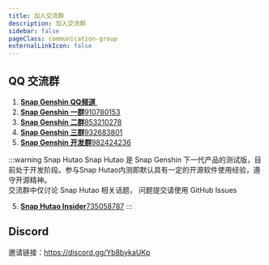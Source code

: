 ```yaml
---
title: 加入交流群
description: 加入交流群
sidebar: false
pageClass: communication-group
externalLinkIcon: false
---
```


## QQ 交流群

1. [**Snap Genshin QQ频道**&nbsp;](https://go.hut.ao/pd 'Snap Genshin QQ频道')
2. [**Snap Genshin 一群**910780153](https://go.hut.ao/qun1 'Snap Genshin 一群')
3. [**Snap Genshin 二群**853210278](https://go.hut.ao/qun2 'Snap Genshin 二群')
4. [**Snap Genshin 三群**932683801](https://go.hut.ao/qun3 'Snap Genshin 三群')
5. [**Snap Genshin 开发群**982424236](https://jq.qq.com/?_wv=1027&k=pCOEg7fJ 'Snap Genshin 开发群')


:::warning Snap Hutao
Snap Hutao 是 Snap Genshin 下一代产品的测试版，目前处于开发阶段。参与Snap Hutao内测即默认具有一定的开源软件使用经验，遵守开源精神。<br>
交流群中仅讨论 Snap Hutao 相关话题， 问题提交请使用 GitHub Issues

5. [**Snap Hutao Insider**735058787](https://qm.qq.com/cgi-bin/qm/qr?k=-9GO5ByOM-6gpS9UmQhd2Tu_W8KACHln&jump_from=webapi 'Snap Hutao 内测群')
:::

## Discord

邀请链接：<https://discord.gg/Yb8bykaUKp>

<style lang="scss" scoped>

.communication-group{
  ol {
    display: inherit;
    li {
      cursor: pointer;
      display: inline-block;
      margin: 10px 0;
      width: 98%;
      font-size: 16px;
      border: 1px solid var(--c-border-dark);
      border-radius: 5px;
      transition: all .3s;
      text-align: right;
      a {
        display: inline-block;
        position: relative;
        width: 100%;
        height: 100%;
        opacity: .8;
        padding: 10px 20px;
        box-sizing: border-box;
        transition: all .3s;
        strong {
          position: absolute;
          left: 25px;
        }
        &:hover{
          opacity: 1;
          text-decoration:none!important;
        }
      }
      &:hover{
        transform: translate3d(0, -2px, 0);
        box-shadow: 0 2px 12px 0 rgb(0 0 0 / 10%);
      }
    }
  }
}
</style>